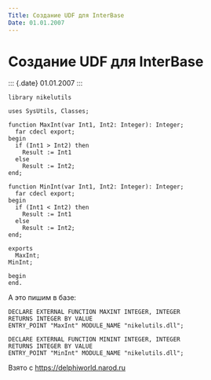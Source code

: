 ```yaml
---
Title: Создание UDF для InterBase
Date: 01.01.2007
---
```



Создание UDF для InterBase
==========================

::: {.date}
01.01.2007
:::

    library nikelutils

    uses SysUtils, Classes;

    function MaxInt(var Int1, Int2: Integer): Integer;
      far cdecl export;
    begin
      if (Int1 > Int2) then
        Result := Int1
      else
        Result := Int2;
    end;

    function MinInt(var Int1, Int2: Integer): Integer;
      far cdecl export;
    begin
      if (Int1 < Int2) then
        Result := Int1
      else
        Result := Int2;
    end;

    exports
      MaxInt;
    MinInt;

    begin
    end.

А это пишим в базе:

    DECLARE EXTERNAL FUNCTION MAXINT INTEGER, INTEGER
    RETURNS INTEGER BY VALUE
    ENTRY_POINT "MaxInt" MODULE_NAME "nikelutils.dll";

    DECLARE EXTERNAL FUNCTION MININT INTEGER, INTEGER
    RETURNS INTEGER BY VALUE
    ENTRY_POINT "MinInt" MODULE_NAME "nikelutils.dll";
     

Взято с <https://delphiworld.narod.ru>
